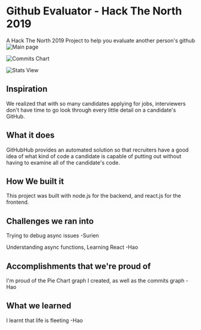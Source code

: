 # Github Evaluator - Hack The North 2019

A Hack The North 2019 Project to help you evaluate another person's github
![Main page](https://challengepost-s3-challengepost.netdna-ssl.com/photos/production/software_photos/000/843/834/datas/gallery.jpg)

![Commits Chart](https://challengepost-s3-challengepost.netdna-ssl.com/photos/production/software_photos/000/843/833/datas/gallery.jpg)

![Stats View](https://challengepost-s3-challengepost.netdna-ssl.com/photos/production/software_photos/000/843/849/datas/gallery.jpg)

## Inspiration
We realized that with so many candidates applying for jobs, interviewers don't have time to go look through every little detail on a candidate's GitHub.

## What it does
GitHubHub provides an automated solution so that recruiters have a good idea of what kind of code a candidate is capable of putting out without having to examine all of the candidate's code.

## How We built it
This project was built with node.js for the backend, and react.js for the frontend.

## Challenges we ran into
Trying to debug async issues -Surien

Understanding async functions, Learning React -Hao

## Accomplishments that we're proud of
I'm proud of the Pie Chart graph I created, as well as the commits graph -Hao

## What we learned
I learnt that life is fleeting -Hao
